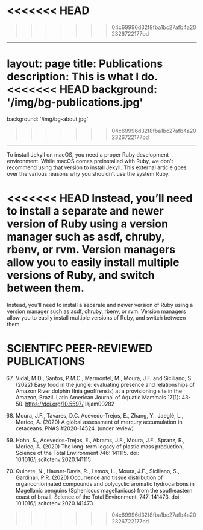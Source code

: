 <<<<<<< HEAD
=======

>>>>>>> 04c69996d32f8fba1bc27afb4a202326722177bd
---
layout: page
title: Publications
description: This is what I do.
<<<<<<< HEAD
background: '/img/bg-publications.jpg'
=======
background: '/img/bg-about.jpg'
>>>>>>> 04c69996d32f8fba1bc27afb4a202326722177bd
---

To install Jekyll on macOS, you need a proper Ruby development environment. While macOS comes preinstalled with Ruby, we don’t recommend using that version to install Jekyll. This external article goes over the various reasons why you shouldn’t use the system Ruby.

<<<<<<< HEAD
Instead, you’ll need to install a separate and newer version of Ruby using a version manager such as asdf, chruby, rbenv, or rvm. Version managers allow you to easily install multiple versions of Ruby, and switch between them.
=======
Instead, you’ll need to install a separate and newer version of Ruby using a version manager such as asdf, chruby, rbenv, or rvm. Version managers allow you to easily install multiple versions of Ruby, and switch between them.



# SCIENTIFC PEER-REVIEWED PUBLICATIONS

67. Vidal, M.D., Santos, P.M.C., Marmontel, M., Moura, J.F. and Siciliano, S. (2022) Easy food in the jungle: evaluating presence and relationships of Amazon River dolphin (Inia geoffrensis) at a provisioning site in the Amazon, Brazil. Latin American Journal of Aquatic Mammals 17(1): 43-50. https://doi.org/10.5597/ lajam00282

66. Moura, J.F., Tavares, D.C. Acevedo-Trejos, E., Zhang, Y., Jaeglé, L., Merico, A. (2020) A global assessment of mercury accumulation in cetaceans. PNAS #2020-14524. (under review)

65. Hohn, S., Acevedos-Trejos, E., Abrams, J.F., Moura, J.F., Spranz, R., Merico, A. (2020) The long-term legacy of plastic mass production, Science of the Total Environment 746: 141115. doi: 10.1016/j.scitotenv.2020.141115

64. Quinete, N., Hauser-Davis, R., Lemos, L., Moura, J.F., Siciliano, S., Gardinali, P.R. (2020) Occurrence and tissue distribution of organochlorinated compounds and polycyclic aromatic hydrocarbons in Magellanic penguins (Spheniscus magellanicus) from the southeastern coast of brazil. Science of the Total Environment, 747: 141473. doi: 10.1016/j.scitotenv.2020.141473
>>>>>>> 04c69996d32f8fba1bc27afb4a202326722177bd

